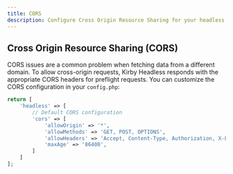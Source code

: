 ```yaml
---
title: CORS
description: Configure Cross Origin Resource Sharing for your headless API.
---
```


## Cross Origin Resource Sharing (CORS)

CORS issues are a common problem when fetching data from a different domain. To allow cross-origin requests, Kirby Headless responds with the appropriate CORS headers for preflight requests. You can customize the CORS configuration in your `config.php`:

```php [config.php]
return [
    'headless' => [
        // Default CORS configuration
        'cors' => [
            'allowOrigin' => '*',
            'allowMethods' => 'GET, POST, OPTIONS',
            'allowHeaders' => 'Accept, Content-Type, Authorization, X-Language',
            'maxAge' => '86400',
        ]
    ]
];
```
